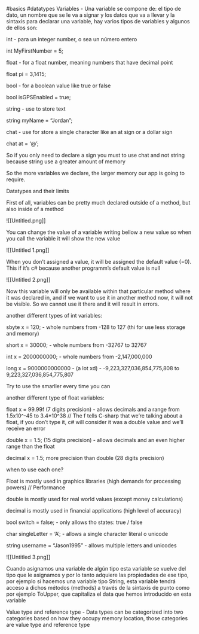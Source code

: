#basics #datatypes 
Variables - Una variable se compone de: el tipo de dato, un nombre que se le va a signar y los datos que va a llevar y la sintaxis para declarar una variable, hay varios tipos de variables y algunos de ellos son:


int - para un integer number, o sea un número entero

int MyFirstNumber = 5;

float - for a float number, meaning numbers that have decimal point

float pi = 3,1415;

bool - for a boolean value like true or false

bool isGPSEnabled = true;

string - use to store text

string myName = “Jordan”;

chat - use for store a single character like an at sign or a dollar sign

chat at = ‘@’;

So if you only need to declare a sign you must to use chat and not string because string use a greater amount of memory

So the more variables we declare, the larger memory our app is going to require.

  

Datatypes and their limits

First of all, variables can be pretty much declared outside of a method, but also inside of a method

![[Untitled.png]]

You can change the value of a variable writing bellow a new value so when you call the variable it will show the new value

![[Untitled 1.png]]

When you don’t assigned a value, it will be assigned the default value (=0). This if it’s c# because another programm’s default value is null

![[Untitled 2.png]]

Now this variable will only be available within that particular method where it was declared in, and if we want to use it in another method now, it will not be visible. So we cannot use it there and it will result in errors.

  

another different types of int variables:

sbyte x = 120; - whole numbers from -128 to 127 (thi for use less storage and memory)

short x = 30000; - whole numbers from -32767 to 32767

int x = 2000000000; - whole numbers from -2,147,000,000

long x = 9000000000000 - (a lot xd) - -9,223,327,036,854,775,808 to 9,223,327,036,854,775,807

Try to use the smarller every time you can

  

another different type of float variables:

float x = 99.99f (7 digits precision) - allows decimals and a range from 1.5x10^-45 to 3.4*10^38 // The f tells C-sharp that we’re talking about a float, if you don’t type it, c# will consider it was a double value and we’ll receive an error

double x = 1.5; (15 digits precision) - allows decimals and an even higher range than the float

decimal x = 1.5; more precision than double (28 digits precision)

when to use each one?

Float is mostly used in graphics libraries (high demands for processing powers) // Performance

double is mostly used for real world values (except money calculations)

decimal is mostly used in financial applications (high level of accuracy)

  

bool switch = false; - only allows tho states: true / false

char singleLetter = ‘A’; - allows a single character literal o unicode

string username = “Jason1995” - allows multiple letters and unicodes

  

![[Untitled 3.png]]

Cuando asignamos una variable de algún tipo esta variable se vuelve del tipo que le asignamos y por lo tanto adquiere las propiedades de ese tipo, por ejemplo si hacemos una variable tipo String, esta variable tendrá acceso a dichos métodos (methods) a través de la sintaxis de punto como por ejemplo ToUpper, que capitaliza el data que hemos introducido en esta variable

Value type and reference type - Data types can be categorized into two categories based on how they occupy memory location, those categories are value type and reference type